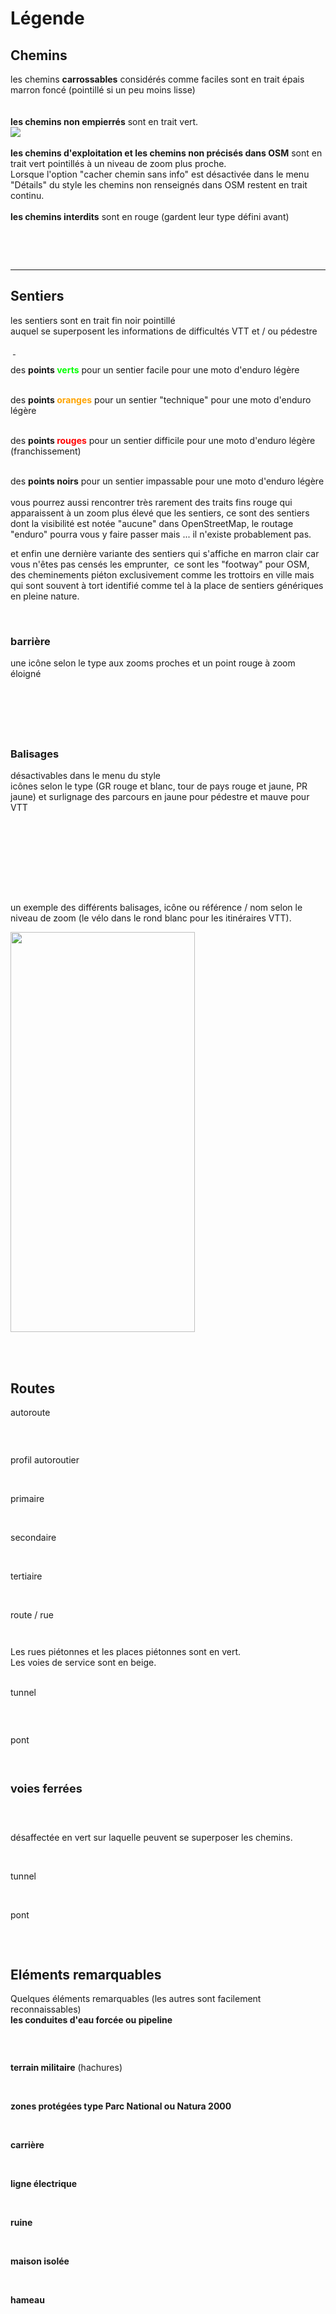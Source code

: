 # Légende

## Chemins
les chemins <b>carrossables</b> considérés comme faciles sont en trait épais marron foncé (pointillé si un peu moins lisse)<br>
<a href="https://1.bp.blogspot.com/-iHEZhIDXOEA/YB095Yhq_ZI/AAAAAAAAEXY/ShwiJQ05x-U5RY3i8N1dKF7mpZpKr7A4gCLcBGAsYHQ/s0/chemin_piste.png" style="margin-left: auto; margin-right: auto;">
<img alt="" data-original-height="96" data-original-width="129" src="https://1.bp.blogspot.com/-iHEZhIDXOEA/YB095Yhq_ZI/AAAAAAAAEXY/ShwiJQ05x-U5RY3i8N1dKF7mpZpKr7A4gCLcBGAsYHQ/s0/chemin_piste.png" border="0"></a>
<a href="https://1.bp.blogspot.com/--rn2omJqCFI/YB095SXw-HI/AAAAAAAAEXc/wSUP8PfkXWs6QryhW2FgRSJMWbuih0V_gCLcBGAsYHQ/s0/chemin_piste_moins.png" style="margin-left: auto; margin-right: auto;">
<img alt="" data-original-height="56" data-original-width="67" src="https://1.bp.blogspot.com/--rn2omJqCFI/YB095SXw-HI/AAAAAAAAEXc/wSUP8PfkXWs6QryhW2FgRSJMWbuih0V_gCLcBGAsYHQ/s0/chemin_piste_moins.png" border="0"></a>
<br>
<br>
<b>les chemins non empierrés</b> sont en trait vert.<br>
<a href="https://1.bp.blogspot.com/-UoMty04fab8/YB1BdJbsmCI/AAAAAAAAEXw/Ktn2G57d7uwkZ_DxLw-i0lMyZvNMiI_wQCPcBGAYYCw/s111/chemin_moyen.png" style="margin-left: auto; margin-right: auto;">
<img data-original-height="88" data-original-width="111" src="https://1.bp.blogspot.com/-UoMty04fab8/YB1BdJbsmCI/AAAAAAAAEXw/Ktn2G57d7uwkZ_DxLw-i0lMyZvNMiI_wQCPcBGAYYCw/s16000/chemin_moyen.png" border="0"></a>
<br>
<br>
<b>les chemins d'exploitation et les chemins non précisés dans OSM</b> sont en trait vert pointillés à un niveau de zoom plus proche.<br>
<a href="https://1.bp.blogspot.com/-y9jiDaOYy9I/YB1E2QWry1I/AAAAAAAAEX4/214npSiahV8oujLH7RMQuu3BJgNWXDkcQCLcBGAsYHQ/s0/chemin_hard.png" style="margin-left: auto; margin-right: auto;">
<img alt="" data-original-height="77" data-original-width="74" src="https://1.bp.blogspot.com/-y9jiDaOYy9I/YB1E2QWry1I/AAAAAAAAEX4/214npSiahV8oujLH7RMQuu3BJgNWXDkcQCLcBGAsYHQ/s0/chemin_hard.png" border="0"></a>
<br>
Lorsque l'option "cacher chemin sans info" est désactivée dans le menu "Détails" du style les chemins non renseignés dans OSM restent en trait 
continu.
<br>
<br>
<b>les chemins interdits</b> sont en rouge (gardent leur type défini avant)<br>
<a href="https://1.bp.blogspot.com/-OAlU7vZ3VxE/YB1Y8L95jII/AAAAAAAAEaw/UyuG6j-0uDQLMfeISH-1nEoVYmeVoOeigCLcBGAsYHQ/s0/chemin_interdit.png" style="display: block; padding: 1em 0px; text-align: left;"><img alt="" data-original-height="74" data-original-width="85" src="https://1.bp.blogspot.com/-OAlU7vZ3VxE/YB1Y8L95jII/AAAAAAAAEaw/UyuG6j-0uDQLMfeISH-1nEoVYmeVoOeigCLcBGAsYHQ/s0/chemin_interdit.png" border="0"></a>
<br>
<br>

---

## Sentiers
les sentiers sont en trait fin noir pointillé<br>auquel se superposent les informations de difficultés VTT et / ou pédestre
<p>&nbsp;<a href="https://1.bp.blogspot.com/-CSiVyXZ-h0g/YB1JEYd6VqI/AAAAAAAAEYM/hYFAhdq8Xd44MeuX1B-N2__RZRSJY3KeQCLcBGAsYHQ/s0/chemin_sentier.png" style="margin-left: auto; margin-right: auto;">
<img alt="" data-original-height="74" data-original-width="95" src="https://1.bp.blogspot.com/-CSiVyXZ-h0g/YB1JEYd6VqI/AAAAAAAAEYM/hYFAhdq8Xd44MeuX1B-N2__RZRSJY3KeQCLcBGAsYHQ/s0/chemin_sentier.png" border="0"></a></p>
<div style="text-align: left;">des <b>points <span data-darkreader-inline-color="" style="--darkreader-inline-color: #1dff1a; color: #04ff00;">verts</span></b> pour un sentier facile pour une moto d'enduro légère<br></div>

<a href="https://1.bp.blogspot.com/--RhhojaGxC4/YB1J6wMu2KI/AAAAAAAAEYU/A_CqHx8NFHsExdDb3FnQ0upxU6gT0KMEQCLcBGAsYHQ/s0/sentier_facile.png" style="margin-left: auto; margin-right: auto;">
<img alt="" data-original-height="87" data-original-width="157" src="https://1.bp.blogspot.com/--RhhojaGxC4/YB1J6wMu2KI/AAAAAAAAEYU/A_CqHx8NFHsExdDb3FnQ0upxU6gT0KMEQCLcBGAsYHQ/s0/sentier_facile.png" border="0"></a>&nbsp;</p><div style="text-align: left;">des <b>points <span data-darkreader-inline-color="" style="--darkreader-inline-color: #ffad1a; color: #ffa400;">oranges</span></b> pour un sentier "technique" pour une moto d'enduro légère<br></div>

<a href="https://1.bp.blogspot.com/-fGl8G5qj3SY/YB1Kgf__t0I/AAAAAAAAEYg/vc7EFpL2DmkO-dfzrg1PEDoZSHj1VcYPwCLcBGAsYHQ/s0/sentier_technique.png" style="margin-left: auto; margin-right: auto;">
<img alt="" data-original-height="116" data-original-width="131" src="https://1.bp.blogspot.com/-fGl8G5qj3SY/YB1Kgf__t0I/AAAAAAAAEYg/vc7EFpL2DmkO-dfzrg1PEDoZSHj1VcYPwCLcBGAsYHQ/s0/sentier_technique.png" border="0"></a>&nbsp;</p><div style="text-align: left;">des <b>points <span data-darkreader-inline-color="" style="--darkreader-inline-color: #ff1a1a; color: red;">rouges</span></b> pour un sentier difficile pour une moto d'enduro légère (franchissement) <br></div>

<a href="https://1.bp.blogspot.com/-6klUOtb7z3w/YB1MqIbAmDI/AAAAAAAAEYs/sIF4pEH_4iAdjnwqFiePQHypmL7L-PHrwCLcBGAsYHQ/s0/sentier_difficile.png" style="margin-left: auto; margin-right: auto;">
<img alt="" data-original-height="97" data-original-width="172" src="https://1.bp.blogspot.com/-6klUOtb7z3w/YB1MqIbAmDI/AAAAAAAAEYs/sIF4pEH_4iAdjnwqFiePQHypmL7L-PHrwCLcBGAsYHQ/s0/sentier_difficile.png" border="0"></a>&nbsp;</p><div style="text-align: left;">des <b>points noirs</b> pour un sentier impassable pour une moto d'enduro légère <br></div>

<a href="https://1.bp.blogspot.com/-RaKRPK-MkB4/YB1NBhLk2yI/AAAAAAAAEY0/5rPMHWuiFlQ2k62STFKgvpF7UPYcZC4jQCLcBGAsYHQ/s0/sentier_impassable.png" style="margin-left: auto; margin-right: auto;">
<img alt="" data-original-height="118" data-original-width="87" src="https://1.bp.blogspot.com/-RaKRPK-MkB4/YB1NBhLk2yI/AAAAAAAAEY0/5rPMHWuiFlQ2k62STFKgvpF7UPYcZC4jQCLcBGAsYHQ/s0/sentier_impassable.png" border="0"></a><br>
<br>vous pourrez aussi rencontrer très rarement des traits fins rouge 
qui apparaissent à un zoom plus élevé que les sentiers, ce sont des 
sentiers dont la visibilité est notée "aucune" dans OpenStreetMap, le 
routage "enduro" pourra vous y faire passer mais ... il n'existe 
probablement pas.&nbsp;</p><p>et enfin une dernière variante des sentiers qui
 s'affiche en marron clair car vous n'êtes pas censés les emprunter,&nbsp; ce
 sont les "footway" pour OSM, des cheminements piéton exclusivement 
comme les trottoirs en ville mais qui sont souvent à tort identifié 
comme tel à la place de sentiers génériques en pleine nature.</p> <br>

### barrière
une icône selon le type aux zooms proches et un point rouge à zoom éloigné <br>
<div class="separator" style="clear: both;"><a href="https://1.bp.blogspot.com/-RJlYD5hBMqE/YB1YDu-OosI/AAAAAAAAEag/dbk9uKBeTXkosn2C2PllA7DVcbw-WoPKQCLcBGAsYHQ/s0/barriere_loin.png" style="display: block; padding: 1em 0px; text-align: left;"><img alt="" data-original-height="29" data-original-width="49" src="https://1.bp.blogspot.com/-RJlYD5hBMqE/YB1YDu-OosI/AAAAAAAAEag/dbk9uKBeTXkosn2C2PllA7DVcbw-WoPKQCLcBGAsYHQ/s0/barriere_loin.png" border="0"></a></div><div class="separator" style="clear: both;"><a href="https://1.bp.blogspot.com/-FZYJpvLS6oQ/YB1YDtGf5VI/AAAAAAAAEak/C7mlJVBEPWY1P_curMLMt_r22D1EHpFbgCLcBGAsYHQ/s0/barriere_proche.png" style="display: block; padding: 1em 0px; text-align: left;"><img alt="" data-original-height="52" data-original-width="65" src="https://1.bp.blogspot.com/-FZYJpvLS6oQ/YB1YDtGf5VI/AAAAAAAAEak/C7mlJVBEPWY1P_curMLMt_r22D1EHpFbgCLcBGAsYHQ/s0/barriere_proche.png" border="0"></a></div><br>

### Balisages
 désactivables dans le menu du style<br>
icônes selon le type (GR rouge et blanc, tour de pays rouge et jaune, PR
 jaune) et surlignage des parcours en jaune pour pédestre et mauve pour 
VTT<br>
<div class="separator" style="clear: both;"><a href="https://1.bp.blogspot.com/-v9JIlGQyY04/YB1fTNBit8I/AAAAAAAAEcI/y0XLKm7IjKQX2dLxHZf4UiGqmvlCuQgbgCLcBGAsYHQ/s0/balisage_GR.png" style="display: block; padding: 1em 0px; text-align: left;"><img alt="" data-original-height="166" data-original-width="149" src="https://1.bp.blogspot.com/-v9JIlGQyY04/YB1fTNBit8I/AAAAAAAAEcI/y0XLKm7IjKQX2dLxHZf4UiGqmvlCuQgbgCLcBGAsYHQ/s0/balisage_GR.png" border="0"></a></div><div class="separator" style="clear: both;"><a href="https://1.bp.blogspot.com/-2_uR1MBI6i4/YB1fTEK6XAI/AAAAAAAAEcM/viiTU1aELfU--BqJzzx2eBlQLsdxqvcAwCLcBGAsYHQ/s0/balisage_PR.png" style="display: block; padding: 1em 0px; text-align: left;"><img alt="" data-original-height="172" data-original-width="100" src="https://1.bp.blogspot.com/-2_uR1MBI6i4/YB1fTEK6XAI/AAAAAAAAEcM/viiTU1aELfU--BqJzzx2eBlQLsdxqvcAwCLcBGAsYHQ/s0/balisage_PR.png" border="0"></a></div><div class="separator" style="clear: both;"><a href="https://1.bp.blogspot.com/-KwuLIkdzr6w/YB1fTG9afrI/AAAAAAAAEcQ/HVoeu2oKI5YpwGiWMPqaPUKIWw_ZLvFHACLcBGAsYHQ/s0/balisage_tour-pays.png" style="display: block; padding: 1em 0px; text-align: left;"><img alt="" data-original-height="95" data-original-width="94" src="https://1.bp.blogspot.com/-KwuLIkdzr6w/YB1fTG9afrI/AAAAAAAAEcQ/HVoeu2oKI5YpwGiWMPqaPUKIWw_ZLvFHACLcBGAsYHQ/s0/balisage_tour-pays.png" border="0"></a></div>
<div class="separator" style="clear: both;"><a href="https://1.bp.blogspot.com/-BGUBHcmYT3o/YB1hZrCc8FI/AAAAAAAAEck/pWMR0K2vTFkiUUS_fUZbEnxWTUYxee-ZACLcBGAsYHQ/s0/balisage_vtt.png" style="display: block; padding: 1em 0px; text-align: left;"><img alt="" data-original-height="97" data-original-width="149" src="https://1.bp.blogspot.com/-BGUBHcmYT3o/YB1hZrCc8FI/AAAAAAAAEck/pWMR0K2vTFkiUUS_fUZbEnxWTUYxee-ZACLcBGAsYHQ/s0/balisage_vtt.png" border="0"></a></div><br>
un exemple des différents balisages, icône ou référence / nom selon le 
niveau de zoom (le vélo dans le rond blanc pour les itinéraires VTT).<br>
<div class="separator" style="clear: both;"><a href="https://1.bp.blogspot.com/-exeX47jqhkE/YHl78COV4-I/AAAAAAAAEhQ/I3XvrOUpvmkKBi8QpOHZ5aZRpA1k255AQCLcBGAsYHQ/s0/balisages.jpg" style="display: block; padding: 1em 0px; text-align: left;"><img alt="" data-original-height="2340" data-original-width="1080" src="https://1.bp.blogspot.com/-exeX47jqhkE/YHl78COV4-I/AAAAAAAAEhQ/I3XvrOUpvmkKBi8QpOHZ5aZRpA1k255AQCLcBGAsYHQ/w295-h640/balisages.jpg" width="295" height="640" border="0"></a></div>
<br><br>

## Routes
autoroute<br>
<div class="separator" style="clear: both;"><a href="https://1.bp.blogspot.com/-j8cd8vBYYtw/YB1S4Ag1sNI/AAAAAAAAEZA/tGnsCcEtpxMlBCVkJvLiGGkieSTuxPq7gCLcBGAsYHQ/s0/autoroute.png" style="display: block; padding: 1em 0px; text-align: left;"><img alt="" data-original-height="79" data-original-width="116" src="https://1.bp.blogspot.com/-j8cd8vBYYtw/YB1S4Ag1sNI/AAAAAAAAEZA/tGnsCcEtpxMlBCVkJvLiGGkieSTuxPq7gCLcBGAsYHQ/s0/autoroute.png" border="0"></a></div><br>
profil autoroutier<br>
<div class="separator" style="clear: both;"><a href="https://1.bp.blogspot.com/-WOXj9Wpj9Jk/YB1TIQBgoKI/AAAAAAAAEZI/_L69ImXJDMs5ZPUu9cYgOdo7uxNjpJ7tQCLcBGAsYHQ/s0/autoroute_profil.png" style="display: block; padding: 1em 0px; text-align: left;"><img alt="" data-original-height="83" data-original-width="111" src="https://1.bp.blogspot.com/-WOXj9Wpj9Jk/YB1TIQBgoKI/AAAAAAAAEZI/_L69ImXJDMs5ZPUu9cYgOdo7uxNjpJ7tQCLcBGAsYHQ/s0/autoroute_profil.png" border="0"></a></div><br>
primaire<br>
<div class="separator" style="clear: both;"><a href="https://1.bp.blogspot.com/-UWSwSxK2Wtk/YB1TVltu4sI/AAAAAAAAEZM/89I183maR1MgLGxlm_iZ_1_XE1eg8A80wCLcBGAsYHQ/s0/route_primaire.png" style="display: block; padding: 1em 0px; text-align: left;"><img alt="" data-original-height="115" data-original-width="157" src="https://1.bp.blogspot.com/-UWSwSxK2Wtk/YB1TVltu4sI/AAAAAAAAEZM/89I183maR1MgLGxlm_iZ_1_XE1eg8A80wCLcBGAsYHQ/s0/route_primaire.png" border="0"></a></div><br>
secondaire<br>
<div class="separator" style="clear: both;"><a href="https://1.bp.blogspot.com/-Dm1r0sjajjU/YB1TglKqfHI/AAAAAAAAEZQ/LmwS3AjjK-ADfpcoQyf7s4IxAWQrErbSgCLcBGAsYHQ/s0/route_secondaire.png" style="display: block; padding: 1em 0px; text-align: left;"><img alt="" data-original-height="155" data-original-width="134" src="https://1.bp.blogspot.com/-Dm1r0sjajjU/YB1TglKqfHI/AAAAAAAAEZQ/LmwS3AjjK-ADfpcoQyf7s4IxAWQrErbSgCLcBGAsYHQ/s0/route_secondaire.png" border="0"></a></div><br>
tertiaire<br>
<div class="separator" style="clear: both;"><a href="https://1.bp.blogspot.com/-Ikv9d3lfA38/YB1TrfRFxhI/AAAAAAAAEZY/Pf0Gox-5Eu8T_qPVP_YVQ11VL9PUbcmYgCLcBGAsYHQ/s0/route_tertiaire.png" style="display: block; padding: 1em 0px; text-align: left;"><img alt="" data-original-height="111" data-original-width="127" src="https://1.bp.blogspot.com/-Ikv9d3lfA38/YB1TrfRFxhI/AAAAAAAAEZY/Pf0Gox-5Eu8T_qPVP_YVQ11VL9PUbcmYgCLcBGAsYHQ/s0/route_tertiaire.png" border="0"></a></div><br>
route / rue <br>
<div class="separator" style="clear: both;"><a href="https://1.bp.blogspot.com/-LgitEs6tC1o/YB1UCWgpi6I/AAAAAAAAEZk/MYVnG0knz7YpxkTKYdeHlJmXtbPTCYmAACLcBGAsYHQ/s0/route_unclassified.png" style="display: block; padding: 1em 0px; text-align: left;"><img alt="" data-original-height="125" data-original-width="103" src="https://1.bp.blogspot.com/-LgitEs6tC1o/YB1UCWgpi6I/AAAAAAAAEZk/MYVnG0knz7YpxkTKYdeHlJmXtbPTCYmAACLcBGAsYHQ/s0/route_unclassified.png" border="0"></a></div><p></p><p></p><p>Les rues piétonnes et les places piétonnes sont en vert.<br>Les voies de service sont en beige.<br></p><p><br>
tunnel<br>
</p><div class="separator" style="clear: both;"><a href="https://1.bp.blogspot.com/-1Cct4SKgnMs/YB1UTcY6PWI/AAAAAAAAEZs/JEEGpKdhZhUk6gY8Ij9iqPmmJppQex_dQCLcBGAsYHQ/s0/route_tunnel.png" style="display: block; padding: 1em 0px; text-align: left;"><img alt="" data-original-height="187" data-original-width="140" src="https://1.bp.blogspot.com/-1Cct4SKgnMs/YB1UTcY6PWI/AAAAAAAAEZs/JEEGpKdhZhUk6gY8Ij9iqPmmJppQex_dQCLcBGAsYHQ/s0/route_tunnel.png" border="0"></a></div><br>
pont<br>
<div class="separator" style="clear: both;"><a href="https://1.bp.blogspot.com/-FLURUTDkWwM/YB1UfACvX4I/AAAAAAAAEZw/mvcgBz6PvYU2yeOOM07GH1Fd3pmxMX3OgCLcBGAsYHQ/s0/route_pont.png" style="display: block; padding: 1em 0px; text-align: left;"><img alt="" data-original-height="164" data-original-width="111" src="https://1.bp.blogspot.com/-FLURUTDkWwM/YB1UfACvX4I/AAAAAAAAEZw/mvcgBz6PvYU2yeOOM07GH1Fd3pmxMX3OgCLcBGAsYHQ/s0/route_pont.png" border="0"></a></div><br>

<span style="font-size: large;"><b>voies ferrées</b></span><br>
<div class="separator" style="clear: both;"><a href="https://1.bp.blogspot.com/-9bmaXL7I5Qk/YB1Vn7EVtRI/AAAAAAAAEaA/9FaAuUIfrCEFZ1UB_S80Q1vX9Ya_KP6TwCLcBGAsYHQ/s0/voie_ferree.png" style="display: block; padding: 1em 0px; text-align: left;"><img alt="" data-original-height="87" data-original-width="116" src="https://1.bp.blogspot.com/-9bmaXL7I5Qk/YB1Vn7EVtRI/AAAAAAAAEaA/9FaAuUIfrCEFZ1UB_S80Q1vX9Ya_KP6TwCLcBGAsYHQ/s0/voie_ferree.png" border="0"></a></div><br>désaffectée en vert sur laquelle peuvent se superposer les chemins.<br>
<div class="separator" style="clear: both;"><a href="https://1.bp.blogspot.com/-lGWedo3z8mc/YB1WBvez7RI/AAAAAAAAEaI/zZIwVKm1Y1ISAoQRgqQx5ZEbssPfQ1DUgCLcBGAsYHQ/s0/voie_ferree_desafectee.png" style="display: block; padding: 1em 0px; text-align: left;"><img alt="" data-original-height="148" data-original-width="165" src="https://1.bp.blogspot.com/-lGWedo3z8mc/YB1WBvez7RI/AAAAAAAAEaI/zZIwVKm1Y1ISAoQRgqQx5ZEbssPfQ1DUgCLcBGAsYHQ/s0/voie_ferree_desafectee.png" border="0"></a></div><br>
tunnel<br>
<div class="separator" style="clear: both;"><a href="https://1.bp.blogspot.com/-MXh4pXRREMY/YB1WN0ZmN-I/AAAAAAAAEaM/pJ-YjJ77vlwDkcDFytrU7YKV6Us5SVkWQCLcBGAsYHQ/s0/voie_ferree_tunnel.png" style="display: block; padding: 1em 0px; text-align: left;"><img alt="" data-original-height="75" data-original-width="106" src="https://1.bp.blogspot.com/-MXh4pXRREMY/YB1WN0ZmN-I/AAAAAAAAEaM/pJ-YjJ77vlwDkcDFytrU7YKV6Us5SVkWQCLcBGAsYHQ/s0/voie_ferree_tunnel.png" border="0"></a></div><br>
pont<br>
<div class="separator" style="clear: both;"><a href="https://1.bp.blogspot.com/-zW1HQZXLnRE/YB1WYR8M0bI/AAAAAAAAEaQ/6_ibC5ZIEHsCJDPpo5a6GiVJHy7ndPL6wCLcBGAsYHQ/s0/voie_ferree_pont.png" style="display: block; padding: 1em 0px; text-align: left;"><img alt="" data-original-height="49" data-original-width="115" src="https://1.bp.blogspot.com/-zW1HQZXLnRE/YB1WYR8M0bI/AAAAAAAAEaQ/6_ibC5ZIEHsCJDPpo5a6GiVJHy7ndPL6wCLcBGAsYHQ/s0/voie_ferree_pont.png" border="0"></a></div><br>



## Eléments remarquables
Quelques éléments remarquables (les autres sont facilement reconnaissables)<br>
<b>les conduites d'eau forcée ou pipeline</b> <br>
<div class="separator" style="clear: both;"><a href="https://1.bp.blogspot.com/-9woAA4wbSdg/YB1bKgqm6JI/AAAAAAAAEa8/ogNaDqWsSvAPaaPYwe0VxctBXcOfMoKCgCLcBGAsYHQ/s0/eau_conduite-forcee.png" style="display: block; padding: 1em 0px; text-align: left;"><img alt="" data-original-height="50" data-original-width="96" src="https://1.bp.blogspot.com/-9woAA4wbSdg/YB1bKgqm6JI/AAAAAAAAEa8/ogNaDqWsSvAPaaPYwe0VxctBXcOfMoKCgCLcBGAsYHQ/s0/eau_conduite-forcee.png" border="0"></a></div><br>
<b>terrain militaire</b> (hachures)<br>
<div class="separator" style="clear: both;"><a href="https://1.bp.blogspot.com/-P4daDzQp1II/YB1bhI2Wl8I/AAAAAAAAEbE/r-zW5ZY77hM8viriXsWd2jmnEiaxrwJvwCLcBGAsYHQ/s0/terrain_militaire.png" style="display: block; padding: 1em 0px; text-align: left;"><img alt="" data-original-height="141" data-original-width="136" src="https://1.bp.blogspot.com/-P4daDzQp1II/YB1bhI2Wl8I/AAAAAAAAEbE/r-zW5ZY77hM8viriXsWd2jmnEiaxrwJvwCLcBGAsYHQ/s0/terrain_militaire.png" border="0"></a></div><br>
<b>zones protégées type Parc National ou Natura 2000</b><br>
<div class="separator" style="clear: both;"><a href="https://1.bp.blogspot.com/-geofTIuUdQg/YB1byDK1eqI/AAAAAAAAEbM/OtGVu9RXAl8E9FuqtX9cuHFlyBlTAsXTACLcBGAsYHQ/s0/reserve_parc.png" style="display: block; padding: 1em 0px; text-align: left;"><img alt="" data-original-height="195" data-original-width="212" src="https://1.bp.blogspot.com/-geofTIuUdQg/YB1byDK1eqI/AAAAAAAAEbM/OtGVu9RXAl8E9FuqtX9cuHFlyBlTAsXTACLcBGAsYHQ/s0/reserve_parc.png" border="0"></a></div><br>
<b>carrière</b><br>
<div class="separator" style="clear: both;"><a href="https://1.bp.blogspot.com/-_tm5d2ctw8g/YB1cV-7hinI/AAAAAAAAEbY/-jn8CxUNcqcsf2oS0lhQiSWQh3Edvd76wCLcBGAsYHQ/s0/carriere.png" style="display: block; padding: 1em 0px; text-align: left;"><img alt="" data-original-height="73" data-original-width="113" src="https://1.bp.blogspot.com/-_tm5d2ctw8g/YB1cV-7hinI/AAAAAAAAEbY/-jn8CxUNcqcsf2oS0lhQiSWQh3Edvd76wCLcBGAsYHQ/s0/carriere.png" border="0"></a></div><br>
<b>ligne électrique</b><br>
<div class="separator" style="clear: both;"><a href="https://1.bp.blogspot.com/-Y0GxbUv2qkQ/YB1cwHbk4FI/AAAAAAAAEbg/3HjWzF6Dk74vZgU3qr8HxmVwItkMY8GBACLcBGAsYHQ/s0/ligne_electrique.png" style="display: block; padding: 1em 0px; text-align: left;"><img alt="" data-original-height="90" data-original-width="101" src="https://1.bp.blogspot.com/-Y0GxbUv2qkQ/YB1cwHbk4FI/AAAAAAAAEbg/3HjWzF6Dk74vZgU3qr8HxmVwItkMY8GBACLcBGAsYHQ/s0/ligne_electrique.png" border="0"></a></div><br>
<b>ruine</b><br>
<div class="separator" style="clear: both;"><a href="https://1.bp.blogspot.com/-r32vIhECieM/YB1c9zlftWI/AAAAAAAAEbk/u5DmiG_mIHYD3r5CEsAEoeTsm2mx7oP4gCLcBGAsYHQ/s0/ruine.png" style="display: block; padding: 1em 0px; text-align: left;"><img alt="" data-original-height="65" data-original-width="87" src="https://1.bp.blogspot.com/-r32vIhECieM/YB1c9zlftWI/AAAAAAAAEbk/u5DmiG_mIHYD3r5CEsAEoeTsm2mx7oP4gCLcBGAsYHQ/s0/ruine.png" border="0"></a></div><br>
<b>maison isolée</b><br>
<div class="separator" style="clear: both;"><a href="https://1.bp.blogspot.com/-dIXcC-IyZNY/YB1dNeLMrdI/AAAAAAAAEbw/Kr6WGf02BWApYaR3obV8pqnbSsklv-IawCLcBGAsYHQ/s0/ville_maison.png" style="display: block; padding: 1em 0px; text-align: left;"><img alt="" data-original-height="65" data-original-width="88" src="https://1.bp.blogspot.com/-dIXcC-IyZNY/YB1dNeLMrdI/AAAAAAAAEbw/Kr6WGf02BWApYaR3obV8pqnbSsklv-IawCLcBGAsYHQ/s0/ville_maison.png" border="0"></a></div><br>
<b>hameau</b><br>
<div class="separator" style="clear: both;"><a href="https://1.bp.blogspot.com/-yH1u6Z-8feY/YB1d3D2YyWI/AAAAAAAAEb8/OY-6S-_BNY0qO6UXehanKgkjVggBAPg_ACLcBGAsYHQ/s0/ville_hameau.png" style="display: block; padding: 1em 0px; text-align: left;"><img alt="" data-original-height="63" data-original-width="134" src="https://1.bp.blogspot.com/-yH1u6Z-8feY/YB1d3D2YyWI/AAAAAAAAEb8/OY-6S-_BNY0qO6UXehanKgkjVggBAPg_ACLcBGAsYHQ/s0/ville_hameau.png" border="0"></a></div>

